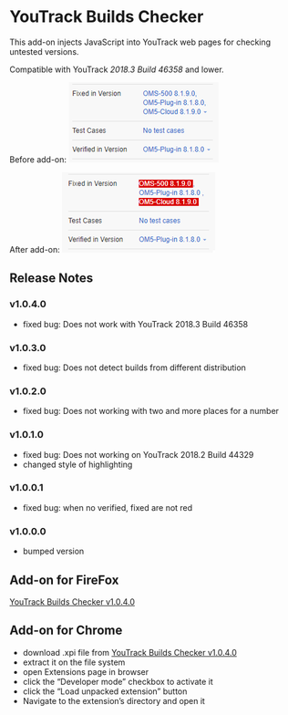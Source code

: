 # YouTrack Builds Checker
This add-on injects JavaScript into YouTrack web pages for checking untested versions. 

Compatible with YouTrack *2018.3 Build 46358* and lower.

Before add-on: 
![before](Before.png)

After add-on:
![after](After.png)

## Release Notes
### v1.0.4.0
* fixed bug: Does not work with YouTrack 2018.3 Build 46358

### v1.0.3.0
* fixed bug: Does not detect builds from different distribution

### v1.0.2.0
* fixed bug: Does not working with two and more places for a number

### v1.0.1.0
* fixed bug: Does not working on YouTrack 2018.2 Build 44329 
* changed style of highlighting

### v1.0.0.1
* fixed bug: when no verified, fixed are not red 

### v1.0.0.0
* bumped version 

## Add-on for FireFox
[YouTrack Builds Checker v1.0.4.0](https://addons.mozilla.org/cs/firefox/addon/youtrack-builds-checker/)

## Add-on for Chrome
* download .xpi file from [YouTrack Builds Checker v1.0.4.0](https://github.com/cernyjan/YouTrack-BuildsChecker/releases/tag/v1.0.4.0)
* extract it on the file system
* open Extensions page in browser
* click the “Developer mode” checkbox to activate it
* click the “Load unpacked extension” button
* Navigate to the extension’s directory and open it